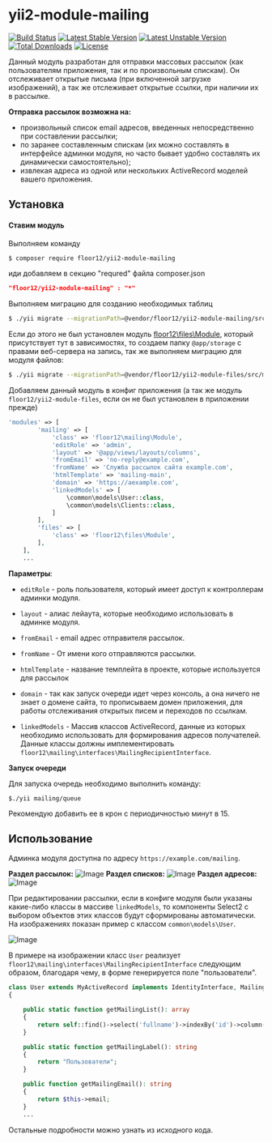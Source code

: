 # yii2-module-mailing
[![Build Status](https://travis-ci.org/floor12/yii2-module-mailing.svg?branch=master)](https://travis-ci.org/floor12/yii2-module-mailing)
[![Latest Stable Version](https://poser.pugx.org/floor12/yii2-module-mailing/v/stable)](https://packagist.org/packages/floor12/yii2-module-mailing)
[![Latest Unstable Version](https://poser.pugx.org/floor12/yii2-module-mailing/v/unstable)](https://packagist.org/packages/floor12/yii2-module-mailing)
[![Total Downloads](https://poser.pugx.org/floor12/yii2-module-mailing/downloads)](https://packagist.org/packages/floor12/yii2-module-mailing)
[![License](https://poser.pugx.org/floor12/yii2-module-mailing/license)](https://packagist.org/packages/floor12/yii2-module-mailing)

Данный модуль разработан для отправки массовых рассылок (как пользователям приложения, так и по произвольным спискам). 
Он отслеживает открытые письма (при включенной загрузке изображений), 
а так же отслеживает открытые ссылки, при наличии их в рассылке.

**Отправка рассылок возможна на:**
- произвольный список email адресов, введенных непосредственно при составлении рассылки;
- по заранее составленным спискам 
(их можно составлять в интерфейсе админки модуля, но часто бывает удобно составлять их динамически самостоятельно);
- извлекая адреса из одной или нескольких ActiveRecord моделей вашего приложения.


Установка
------------

#### Ставим модуль

Выполняем команду
```bash
$ composer require floor12/yii2-module-mailing
```

иди добавляем в секцию "requred" файла composer.json
```json
"floor12/yii2-module-mailing" : "*"
```


Выполняем миграцию для созданию необходимых таблиц
```bash
$ ./yii migrate --migrationPath=@vendor/floor12/yii2-module-mailing/src/migrations/
```

Если до этого не был установлен модуль [floor12\files\Module](https://github.com/floor12/yii2-module-files), который присутствует тут в зависимостях,
то создаем папку `@app/storage` c правами веб-сервера на запись, так же выполняем миграцию для модуля файлов:
```bash
$ ./yii migrate --migrationPath=@vendor/floor12/yii2-module-files/src/migrations/
```

Добавляем данный модуль в конфиг приложения (а так же модуль `floor12/yii2-module-files`, 
если он не был установлен в приложении прежде)
```php  
'modules' => [
        'mailing' => [
            'class' => 'floor12\mailing\Module',
            'editRole' => 'admin',
            'layout' => '@app/views/layouts/columns',
            'fromEmail' => 'no-reply@example.com',
            'fromName' => 'Служба рассылок сайта example.com',
            'htmlTemplate' => 'mailing-main',
            'domain' => 'https://aexample.com',
            'linkedModels' => [
                \common\models\User::class,
                \common\models\Clients::class,
            ]
        ],
        'files' => [
            'class' => 'floor12\files\Module',
        ],
    ],
    ...
```

**Параметры**:

- `editRole` - роль пользователя, который имеет доступ к контроллерам админки модуля.

- `layout` - алиас лейаута, которые необходимо использовать в админке модуля.
- `fromEmail` - email адрес отправителя рассылок.
- `fromName` - От имени кого отправляются рассылки.
- `htmlTemplate` - название темплейта в проекте, которые используется для рассылок
- `domain` - так как запуск очереди идет через консоль, а она ничего не знает о домене сайта, 
то прописываем домен приложения, для работы отслеживания открытых писем и переходов по ссылкам. 
- `linkedModels` - Массив классов ActiveRecord, данные из которых необходимо использовать для формирования адресов получателей. 
Данные классы  должны имплементировать `floor12\mailing\interfaces\MailingRecipientInterface`.

**Запуск очереди**

Для запуска очередь необходимо выполнить команду:
```
$./yii mailing/queue
```

Рекомендую добавить ее в крон с периодичностью минут в 15. 


Использование
------------

Админка модуля доступна по адресу `https://example.com/mailing`.

**Раздел рассылок:**
![Image](https://floor12.net/images/yii2-module-mailing-index.png)
**Раздел списков:**
![Image](https://floor12.net/images/yii2-module-mailing-list.png)
**Раздел адресов:**
![Image](https://floor12.net/images/yii2-module-mailing-items.png)

При редактировании рассылки, если в конфиге модуля были указаны какие-либо классы в массиве `linkedModels`,
то компоненты Select2 с выбором объектов этих классов будут сформированы автоматически. На изображениях показан пример
с классом `common\models\User`. 

![Image](https://floor12.net/images/yii2-module-mailing-update.png)

В примере на изображении класс `User` реализует  `floor12\mailing\interfaces\MailingRecipientInterface` следующим образом, 
благодаря чему, в форме генерируется поле "пользователи".
```php  
class User extends MyActiveRecord implements IdentityInterface, MailingRecipientInterface
{

    public static function getMailingList(): array
    {
        return self::find()->select('fullname')->indexBy('id')->column();
    }

    public static function getMailingLabel(): string
    {
        return "Пользователи";
    }

    public function getMailingEmail(): string
    {
        return $this->email;
    }
    ...
```

Остальные подробности можно узнать из исходного кода.

